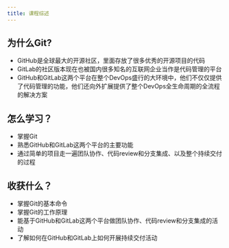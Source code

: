 ```yaml
---
title: 课程综述
---
```


## 为什么Git?

* GitHub是全球最大的开源社区，里面存放了很多优秀的开源项目的代码
* GitLab的社区版本现在也被国内很多知名的互联网企业当作是代码管理的平台
* GitHub和GitLab这两个平台在整个DevOps盛行的大环境中，他们不仅仅提供了代码管理的功能，他们还向外扩展提供了整个DevOps全生命周期的全流程的解决方案



## 怎么学习？

* 掌握Git
* 熟悉GitHub和GitLab这两个平台的主要功能
* 通过简单的项目走一遍团队协作、代码review和分支集成、以及整个持续交付的过程

## 收获什么？

* 掌握Git的基本命令
* 掌握Git的工作原理
* 能基于GitHub和GitLab这两个平台做团队协作、代码review和分支集成的活动
* 了解如何在GitHub和GitLab上如何开展持续交付活动
